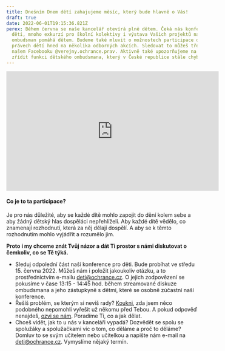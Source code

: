 ```yaml
---
title: Dnešním Dnem dětí zahajujeme měsíc, který bude hlavně o Vás!
draft: true
date: 2022-06-01T19:15:36.821Z
perex: Během června se naše kancelář otevírá plně dětem. Čeká nás konference pro
  děti, mnoho exkurzí pro školní kolektivy i výstava Vašich projektů na téma Jak
  ombudsman pomáhá dětem. Budeme také mluvit o možnostech participace dětí a
  právech dětí hned na několika odborných akcích. Sledovat to můžeš třeba na
  našem Facebooku @verejny.ochrance.prav. Aktivně také upozorňujeme na potřebu
  zřídit funkci dětského ombudsmana, který v České republice stále chybí.
---
```

<iframe width="560" height="315" src="https://www.youtube.com/embed/oq3Tu4rzI54" title="YouTube video player" frameborder="0" allow="accelerometer; autoplay; clipboard-write; encrypted-media; gyroscope; picture-in-picture" allowfullscreen></iframe>



#### Co je to ta participace?

Je pro nás důležité, aby se každé dítě mohlo zapojit do dění kolem sebe a aby žádný dětský hlas dospěláci nepřehlíželi. Aby každé dítě vědělo, co znamenají rozhodnutí, která za něj dělají dospělí. A aby se k těmto rozhodnutím mohlo vyjádřit a rozumělo jim. 

**Proto i my chceme znát Tvůj názor a dát Ti prostor s námi diskutovat o čemkoliv, co se Tě týká.** 

* Sleduj odpolední část naší konference pro děti. Bude probíhat ve středu 15. června 2022. Můžeš nám i položit jakoukoliv otázku, a to prostřednictvím e-mailu deti@ochrance.cz. O jejich zodpovězení se pokusíme v čase 13:15 - 14:45 hod. během streamované diskuze ombudsmana a jeho zástupkyně s dětmi, které se osobně zúčastní naší konference. 
* Řešíš problém, se kterým si nevíš rady? [Koukni](https://deti.ochrance.cz/pripady/), zda jsem něco podobného nepomohli vyřešit už někomu před Tebou. A pokud odpověď nenajdeš, [ozvi se nám](https://deti.ochrance.cz/kdo/jak/). Poradíme Ti, co a jak dělat. 
* Chceš vidět, jak to u nás v kanceláři vypadá? Dozvědět se spolu se spolužáky a spolužačkami víc o tom, co děláme a proč to děláme? Domluv to se svým učitelem nebo učitelkou a napište nám e-mail na deti@ochrance.cz. Vymyslíme nějaký termín.